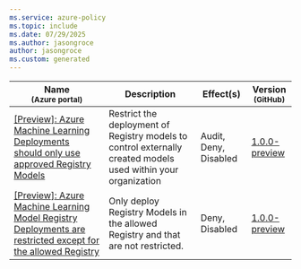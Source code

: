 ```yaml
---
ms.service: azure-policy
ms.topic: include
ms.date: 07/29/2025
ms.author: jasongroce
author: jasongroce
ms.custom: generated
---
```


|Name<br /><sub>(Azure portal)</sub> |Description |Effect(s) |Version<br /><sub>(GitHub)</sub> |
|---|---|---|---|
|[\[Preview\]: Azure Machine Learning Deployments should only use approved Registry Models](https://portal.azure.com/#blade/Microsoft_Azure_Policy/PolicyDetailBlade/definitionId/%2Fproviders%2FMicrosoft.Authorization%2FpolicyDefinitions%2F12e5dd16-d201-47ff-849b-8454061c293d) |Restrict the deployment of Registry models to control externally created models used within your organization |Audit, Deny, Disabled |[1.0.0-preview](https://github.com/Azure/azure-policy/blob/master/built-in-policies/policyDefinitions/Machine%20Learning/AllowDeployRegistryModels_Audit.json) |
|[\[Preview\]: Azure Machine Learning Model Registry Deployments are restricted except for the allowed Registry](https://portal.azure.com/#blade/Microsoft_Azure_Policy/PolicyDetailBlade/definitionId/%2Fproviders%2FMicrosoft.Authorization%2FpolicyDefinitions%2F19539b54-c61e-4196-9a38-67598701be90) |Only deploy Registry Models in the allowed Registry and that are not restricted. |Deny, Disabled |[1.0.0-preview](https://github.com/Azure/azure-policy/blob/master/built-in-policies/policyDefinitions/Machine%20Learning/OnlyDeployAllowedRegistryModels_Deny.json) |

